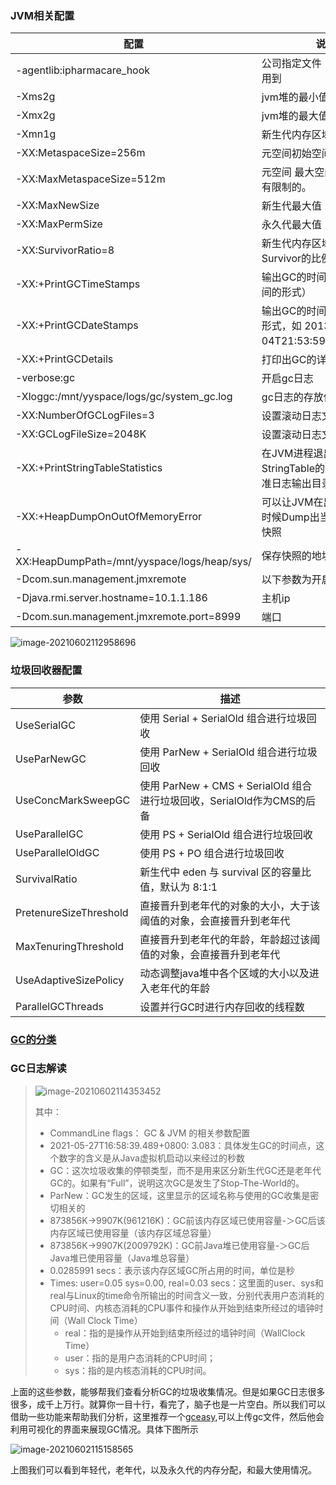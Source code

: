 ### JVM相关配置

| 配置                                         | 说明                                                         |
| -------------------------------------------- | ------------------------------------------------------------ |
| -agentlib:ipharmacare_hook                   | 公司指定文件：解析密钥需用到                                 |
| -Xms2g                                       | jvm堆的最小值                                                |
| -Xmx2g                                       | jvm堆的最大值                                                |
| -Xmn1g                                       | 新生代内存区域的大小                                         |
| -XX:MetaspaceSize=256m                       | 元空间初始空间大小                                           |
| -XX:MaxMetaspaceSize=512m                    | 元空间 最大空间，默认是没有限制的。                          |
| -XX:MaxNewSize                               | 新生代最大值                                                 |
| -XX:MaxPermSize                              | 永久代最大值                                                 |
| -XX:SurvivorRatio=8                          | 新生代内存区域中Eden和Survivor的比例                         |
| -XX:+PrintGCTimeStamps                       | 输出GC的时间戳（以基准时间的形式）                           |
| -XX:+PrintGCDateStamps                       | 输出GC的时间戳（以日期的形式，如 2013-05-04T21:53:59.234+0800） |
| -XX:+PrintGCDetails                          | 打印出GC的详细信息                                           |
| -verbose:gc                                  | 开启gc日志                                                   |
| -Xloggc:/mnt/yyspace/logs/gc/system_gc.log   | gc日志的存放位置                                             |
| -XX:NumberOfGCLogFiles=3                     | 设置滚动日志文件个数为                                       |
| -XX:GCLogFileSize=2048K                      | 设置滚动日志文件大小为                                       |
| -XX:+PrintStringTableStatistics              | 在JVM进程退出时，打印出StringTable的统计信息到标准日志输出目录中 |
| -XX:+HeapDumpOnOutOfMemoryError              | 可以让JVM在出现内存溢出时候Dump出当前的内存转储快照          |
| -XX:HeapDumpPath=/mnt/yyspace/logs/heap/sys/ | 保存快照的地址                                               |
| -Dcom.sun.management.jmxremote               | 以下参数为开启远程监控                                       |
| -Djava.rmi.server.hostname=10.1.1.186        | 主机ip                                                       |
| -Dcom.sun.management.jmxremote.port=8999     | 端口                                                         |

![image-20210602112958696](https://typroa12138.oss-cn-hangzhou.aliyuncs.com/image/2021/06/2021060211301818.png)

### 垃圾回收器配置

| 参数                   | 描述                                                         |
| ---------------------- | ------------------------------------------------------------ |
| UseSerialGC            | 使用 Serial + SerialOld 组合进行垃圾回收                     |
| UseParNewGC            | 使用 ParNew + SerialOld 组合进行垃圾回收                     |
| UseConcMarkSweepGC     | 使用 ParNew + CMS + SerialOld 组合进行垃圾回收，SerialOld作为CMS的后备 |
| UseParallelGC          | 使用 PS + SerialOld 组合进行垃圾回收                         |
| UseParallelOldGC       | 使用 PS + PO 组合进行垃圾回收                                |
| SurvivalRatio          | 新生代中 eden 与 survival 区的容量比值，默认为 8:1:1         |
| PretenureSizeThreshold | 直接晋升到老年代的对象的大小，大于该阈值的对象，会直接晋升到老年代 |
| MaxTenuringThreshold   | 直接晋升到老年代的年龄，年龄超过该阈值的对象，会直接晋升到老年代 |
| UseAdaptiveSizePolicy  | 动态调整java堆中各个区域的大小以及进入老年代的年龄           |
| ParallelGCThreads      | 设置并行GC时进行内存回收的线程数                             |

### [GC的分类](../xmind/垃圾回收.xmind)

### GC日志解读

>   ![image-20210602114353452](https://typroa12138.oss-cn-hangzhou.aliyuncs.com/image/2021/06/2021060211435353.png)
>
>   其中：
>
>   -   CommandLine flags：  GC & JVM 的相关参数配置
>   -   2021-05-27T16:58:39.489+0800: 3.083：具体发生GC的时间点，这个数字的含义是从Java虚拟机启动以来经过的秒数
>   -   GC：这次垃圾收集的停顿类型，而不是用来区分新生代GC还是老年代GC的。如果有“Full”，说明这次GC是发生了Stop-The-World的。
>   -   ParNew：GC发生的区域，这里显示的区域名称与使用的GC收集是密切相关的
>   -   873856K->9907K(961216K)：GC前该内存区域已使用容量-＞GC后该内存区域已使用容量（该内存区域总容量）
>   -   873856K->9907K(2009792K)：GC前Java堆已使用容量-＞GC后Java堆已使用容量（Java堆总容量）
>   -   0.0285991 secs：表示该内存区域GC所占用的时间，单位是秒
>   -   Times: user=0.05 sys=0.00, real=0.03 secs：这里面的user、sys和real与Linux的time命令所输出的时间含义一致，分别代表用户态消耗的CPU时间、内核态消耗的CPU事件和操作从开始到结束所经过的墙钟时间（Wall Clock Time）
>       -   real：指的是操作从开始到结束所经过的墙钟时间（WallClock Time）
>       -   user：指的是用户态消耗的CPU时间；
>       -   sys：指的是内核态消耗的CPU时间。

上面的这些参数，能够帮我们查看分析GC的垃圾收集情况。但是如果GC日志很多很多，成千上万行。就算你一目十行，看完了，脑子也是一片空白。所以我们可以借助一些功能来帮助我们分析，这里推荐一个[gceasy](http://gceasy.io/),可以上传gc文件，然后他会利用可视化的界面来展现GC情况。具体下图所示

![image-20210602115158565](https://typroa12138.oss-cn-hangzhou.aliyuncs.com/image/2021/06/2021060211515858.png)

上图我们可以看到年轻代，老年代，以及永久代的内存分配，和最大使用情况。